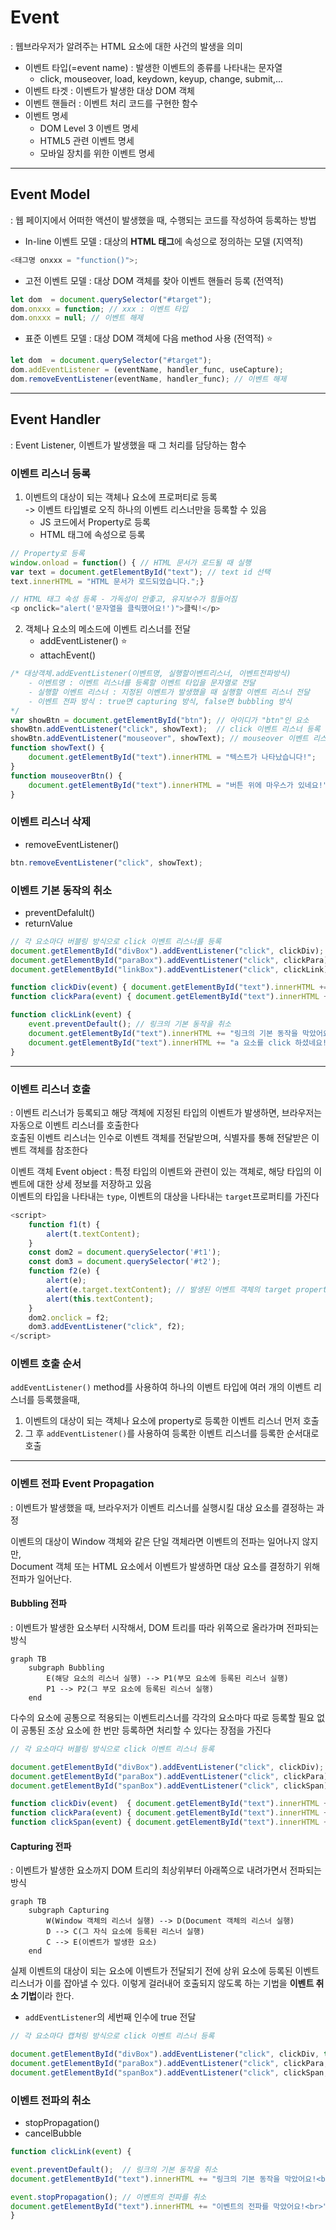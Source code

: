 # Event
: 웹브라우저가 알려주는 HTML 요소에 대한 사건의 발생을 의미

- 이벤트 타입(=event name) : 발생한 이벤트의 종류를 나타내는 문자열
    - click, mouseover, load, keydown, keyup, change, submit,...
- 이벤트 타겟 : 이벤트가 발생한 대상 DOM 객체
- 이벤트 핸들러 : 이벤트 처리 코드를 구현한 함수
- 이벤트 명세 
    - DOM Level 3 이벤트 명세
    - HTML5 관련 이벤트 명세
    - 모바일 장치를 위한 이벤트 명세

---
## Event Model
: 웹 페이지에서 어떠한 액션이 발생했을 때, 수행되는 코드를 작성하여 등록하는 방법

- In-line 이벤트 모델 : 대상의 **HTML 태그**에 속성으로 정의하는 모델 (지역적)
``` javascript
<태그명 onxxx = "function()">;
```
- 고전 이벤트 모델 : 대상 DOM 객체를 찾아 이벤트 핸들러 등록 (전역적)
``` javascript
let dom  = document.querySelector("#target");
dom.onxxx = function; // xxx : 이벤트 타입
dom.onxxx = null; // 이벤트 해제
```
- 표준 이벤트 모델 : 대상 DOM 객체에 다음 method 사용 (전역적) :star:
``` javascript
let dom  = document.querySelector("#target");
dom.addEventListener = (eventName, handler_func, useCapture);
dom.removeEventListener(eventName, handler_func); // 이벤트 해제
```

---
## Event Handler
: Event Listener, 이벤트가 발생했을 때 그 처리를 담당하는 함수

### 이벤트 리스너 등록

1. 이벤트의 대상이 되는 객체나 요소에 프로퍼티로 등록<br>-> 이벤트 타입별로 오직 하나의 이벤트 리스너만을 등록할 수 있음
    - JS 코드에서 Property로 등록
    - HTML 태그에 속성으로 등록
``` javascript
// Property로 등록
window.onload = function() { // HTML 문서가 로드될 때 실행
var text = document.getElementById("text"); // text id 선택
text.innerHTML = "HTML 문서가 로드되었습니다.";}

// HTML 태그 속성 등록 - 가독성이 안좋고, 유지보수가 힘들어짐
<p onclick="alert('문자열을 클릭했어요!')">클릭!</p>
```
2. 객체나 요소의 메소드에 이벤트 리스너를 전달
    - addEventListener() :star:
    - attachEvent()
``` javascript
/* 대상객체.addEventListener(이벤트명, 실행할이벤트리스너, 이벤트전파방식)
    - 이벤트명 : 이벤트 리스너를 등록할 이벤트 타입을 문자열로 전달 
    - 실행할 이벤트 리스너 : 지정된 이벤트가 발생했을 때 실행할 이벤트 리스너 전달
    - 이벤트 전파 방식 : true면 capturing 방식, false면 bubbling 방식
*/
var showBtn = document.getElementById("btn"); // 아이디가 "btn"인 요소
showBtn.addEventListener("click", showText);  // click 이벤트 리스너 등록
showBtn.addEventListener("mouseover", showText); // mouseover 이벤트 리스너 등록
function showText() {
    document.getElementById("text").innerHTML = "텍스트가 나타났습니다!";
}
function mouseoverBtn() {
    document.getElementById("text").innerHTML = "버튼 위에 마우스가 있네요!";
}
```

### 이벤트 리스너 삭제
- removeEventListener()
``` javascript
btn.removeEventListener("click", showText);
```

### 이벤트 기본 동작의 취소
- preventDefalult()
- returnValue 

``` javascript
// 각 요소마다 버블링 방식으로 click 이벤트 리스너를 등록
document.getElementById("divBox").addEventListener("click", clickDiv);
document.getElementById("paraBox").addEventListener("click", clickPara);
document.getElementById("linkBox").addEventListener("click", clickLink);

function clickDiv(event) { document.getElementById("text").innerHTML += "div 요소를 click 하셨네요!<br>"; }
function clickPara(event) { document.getElementById("text").innerHTML += "p 요소를 click 하셨네요!<br>"; }

function clickLink(event) {
    event.preventDefault(); // 링크의 기본 동작을 취소
    document.getElementById("text").innerHTML += "링크의 기본 동작을 막았어요!<br>";
    document.getElementById("text").innerHTML += "a 요소를 click 하셨네요!<br>";
}
```

---
### 이벤트 리스너 호출
: 이벤트 리스너가 등록되고 해당 객체에 지정된 타입의 이벤트가 발생하면, 브라우저는 자동으로 이벤트 리스너를 호출한다
<br>호출된 이벤트 리스너는 인수로 이벤트 객체를 전달받으며, 식별자를 통해 전달받은 이벤트 객체를 참조한다

이벤트 객체 Event object
: 특정 타입의 이벤트와 관련이 있는 객체로, 해당 타입의 이벤트에 대한 상세 정보를 저장하고 있음
<br> 이벤트의 타입을 나타내는 `type`, 이벤트의 대상을 나타내는 `target`프로퍼티를 가진다

``` javascript
<script>    
	function f1(t) {
		alert(t.textContent);
	}
	const dom2 = document.querySelector('#t1');
    const dom3 = document.querySelector('#t2');
	function f2(e) {
		alert(e);
		alert(e.target.textContent); // 발생된 이벤트 객체의 target property
		alert(this.textContent);
	} 
    dom2.onclick = f2;
    dom3.addEventListener("click", f2);
</script>
```

### 이벤트 호출 순서
`addEventListener()` method를 사용하여 하나의 이벤트 타입에 여러 개의 이벤트 리스너를 등록했을때,

1. 이벤트의 대상이 되는 객체나 요소에 property로 등록한 이벤트 리스너 먼저 호출
2. 그 후 `addEventListener()`를 사용하여 등록한 이벤트 리스너를 등록한 순서대로 호출

---
### 이벤트 전파 Event Propagation
: 이벤트가 발생했을 때, 브라우저가 이벤트 리스너를 실행시킬 대상 요소를 결정하는 과정

이벤트의 대상이 Window 객체와 같은 단일 객체라면 이벤트의 전파는 일어나지 않지만,
<br> Document 객체 또는 HTML 요소에서 이벤트가 발생하면 대상 요소를 결정하기 위해 전파가 일어난다.


#### Bubbling 전파
: 이벤트가 발생한 요소부터 시작해서, DOM 트리를 따라 위쪽으로 올라가며 전파되는 방식 

```mermaid
graph TB
    subgraph Bubbling
        E(해당 요소의 리스너 실행) --> P1(부모 요소에 등록된 리스너 실행)
        P1 --> P2(그 부모 요소에 등록된 리스너 실행)
    end
```
다수의 요소에 공통으로 적용되는 이벤트리스너를 각각의 요소마다 따로 등록할 필요 없이 공통된 조상 요소에 한 번만 등록하면 처리할 수 있다는 장점을 가진다
``` javascript
// 각 요소마다 버블링 방식으로 click 이벤트 리스너 등록

document.getElementById("divBox").addEventListener("click", clickDiv);
document.getElementById("paraBox").addEventListener("click", clickPara);
document.getElementById("spanBox").addEventListener("click", clickSpan);

function clickDiv(event)  { document.getElementById("text").innerHTML += "div 요소를 click 하셨네요!<br>"; }
function clickPara(event) { document.getElementById("text").innerHTML += "p 요소를 click 하셨네요!<br>"; }
function clickSpan(event) { document.getElementById("text").innerHTML += "span 요소를 click 하셨네요!<br>"; }
```

#### Capturing 전파
: 이벤트가 발생한 요소까지 DOM 트리의 최상위부터 아래쪽으로 내려가면서 전파되는 방식

```mermaid
graph TB
    subgraph Capturing
        W(Window 객체의 리스너 실행) --> D(Document 객체의 리스너 실행)
        D --> C(그 자식 요소에 등록된 리스너 실행)
        C --> E(이벤트가 발생한 요소)
    end
```
실제 이벤트의 대상이 되는 요소에 이벤트가 전달되기 전에 상위 요소에 등록된 이벤트 리스너가 이를 잡아낼 수 있다. 이렇게 걸러내어 호출되지 않도록 하는 기법을 **이벤트 취소 기법**이라 한다.

- `addEventListener`의 세번째 인수에 true 전달

``` javascript
// 각 요소마다 캡쳐링 방식으로 click 이벤트 리스너 등록

document.getElementById("divBox").addEventListener("click", clickDiv, true);
document.getElementById("paraBox").addEventListener("click", clickPara, true);
document.getElementById("spanBox").addEventListener("click", clickSpan, true);
```

### 이벤트 전파의 취소
- stopPropagation()
- cancelBubble

``` javascript
function clickLink(event) {

event.preventDefault();  // 링크의 기본 동작을 취소
document.getElementById("text").innerHTML += "링크의 기본 동작을 막았어요!<br>";

event.stopPropagation(); // 이벤트의 전파를 취소
document.getElementById("text").innerHTML += "이벤트의 전파를 막았어요!<br>";
}
```